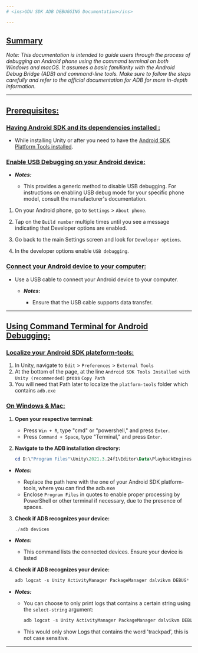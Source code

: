 ```yaml
---
# <ins>UDU SDK ADB DEBUGGING Documentation</ins>

---
```


## <ins>Summary</ins>

*Note: This documentation is intended to guide users through the process of debugging an Android phone using the command terminal on both Windows and macOS. It assumes a basic familiarity with the Android Debug Bridge (ADB) and command-line tools. Make sure to follow the steps carefully and refer to the official documentation for ADB for more in-depth information.*

---


## <ins>Prerequisites:</ins>



### <ins>Having Android SDK and its dependencies installed :</ins>

  * While installing Unity or after you need to have the [Android SDK Platform Tools installed](https://docs.unity3d.com/Manual/android-sdksetup.html).
  


### <ins>Enable USB Debugging on your Android device:</ins>

   * ***Notes:*** 
    
      * This provides a generic method to disable USB debugging. For instructions on enabling USB debug mode for your specific phone model, consult the manufacturer's documentation.

  1. On your Android phone, go to `Settings` > `About phone`.
  
  2. Tap on the `Build number` multiple times until you see a message indicating that Developer options are enabled.
  
  3. Go back to the main Settings screen and look for `Developer options`.
  
  4. In the developer options enable `USB debugging`.
  


### <ins>Connect your Android device to your computer:</ins>
  * Use a USB cable to connect your Android device to your computer.
  
    * ***Notes:*** 
    
      * Ensure that the USB cable supports data transfer.

---

## <ins>Using Command Terminal for Android Debugging:</ins>

### <ins>Localize your Android SDK plateform-tools:</ins>

1. In Unity, navigate to `Edit` > `Preferences` > `External Tools`
2. At the bottom of the page, at the line `Android SDK Tools Installed with Unity (recommended)` press `Copy Path`
3. You will need that Path later to localize the `platform-tools` folder which contains `adb.exe`

### <ins>On Windows & Mac:</ins>

1. **Open your respective terminal:**
   - Press `Win + R`, type "cmd" or "powershell," and press `Enter`.
   - Press `Command + Space`, type "Terminal," and press `Enter`.

2. **Navigate to the ADB installation directory:**
   ```powershell
   cd D:\"Program Files"\Unity\2021.3.24f1\Editor\Data\PlaybackEngines\AndroidPlayer\SDK\platform-tools

 * ***Notes:***
    
      * Replace the path here with the one of your Android SDK platform-tools, where you can find the adb.exe
      * Enclose `Program Files` in quotes to enable proper processing by PowerShell or other terminal if necessary, due to the presence of spaces.
   
3. **Check if ADB recognizes your device:**
   ```powershell
   ./adb devices

 * ***Notes:***
    
      * This command lists the connected devices. Ensure your device is listed

4. **Check if ADB recognizes your device:**
   ```powershell
   adb logcat -s Unity ActivityManager PackageManager dalvikvm DEBUG*

 * ***Notes:***
    
      * You can choose to only print logs that contains a certain string using the `select-string` argument:
          ```powershell
          adb logcat -s Unity ActivityManager PackageManager dalvikvm DEBUG | select-string "trackpad"
    
      * This would only show Logs that contains the word 'trackpad', this is not case sensitive.
    





---

